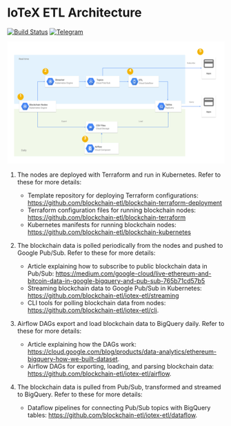 # IoTeX ETL Architecture

[![Build Status](https://travis-ci.org/blockchain-etl/iotex-etl.svg?branch=master)](https://travis-ci.org/blockchain-etl/iotex-etl)
[![Telegram](https://img.shields.io/badge/telegram-join%20chat-blue.svg)](https://t.me/joinchat/GsMpbA3mv1OJ6YMp3T5ORQ)

![blockchain_etl_architecture.svg](iotex_etl_architecture.svg)

1. The nodes are deployed with Terraform and run in Kubernetes. 
  Refer to these for more details:
    - Template repository for deploying Terraform configurations: https://github.com/blockchain-etl/blockchain-terraform-deployment
    - Terraform configuration files for running blockchain nodes: https://github.com/blockchain-etl/blockchain-terraform
    - Kubernetes manifests for running blockchain nodes: https://github.com/blockchain-etl/blockchain-kubernetes

2. The blockchain data is polled periodically from the nodes and pushed to Google Pub/Sub. 
  Refer to these for more details:
    - Article explaining how to subscribe to public blockchain data in Pub/Sub: 
  https://medium.com/google-cloud/live-ethereum-and-bitcoin-data-in-google-bigquery-and-pub-sub-765b71cd57b5 
    - Streaming blockchain data to Google Pub/Sub in Kubernetes: 
  https://github.com/blockchain-etl/iotex-etl/streaming
    - CLI tools for polling blockchain data from nodes: 
  https://github.com/blockchain-etl/iotex-etl/cli. 

3. Airflow DAGs export and load blockchain data to BigQuery daily. 
  Refer to these for more details:
    - Article explaining how the DAGs work: 
  https://cloud.google.com/blog/products/data-analytics/ethereum-bigquery-how-we-built-dataset.
    - Airflow DAGs for exporting, loading, and parsing blockchain data: 
  https://github.com/blockchain-etl/iotex-etl/airflow.
  
4. The blockchain data is pulled from Pub/Sub, transformed and streamed to BigQuery.
  Refer to these for more details:
    - Dataflow pipelines for connecting Pub/Sub topics with BigQuery tables: 
  https://github.com/blockchain-etl/iotex-etl/dataflow.
 